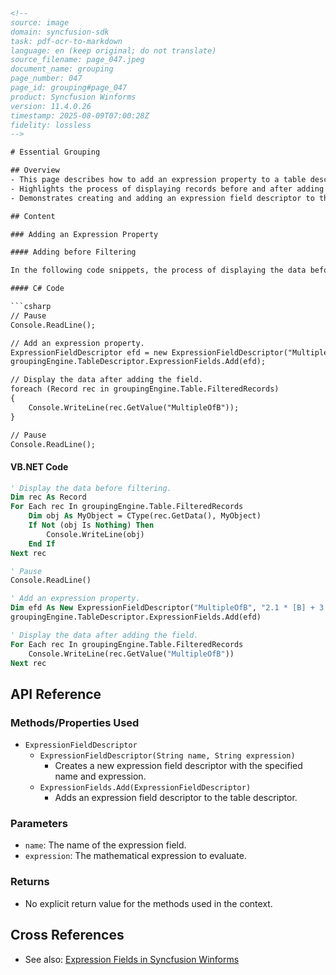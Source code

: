 ```html
<!-- 
source: image
domain: syncfusion-sdk
task: pdf-ocr-to-markdown
language: en (keep original; do not translate)
source_filename: page_047.jpeg
document_name: grouping
page_number: 047
page_id: grouping#page_047
product: Syncfusion Winforms
version: 11.4.0.26
timestamp: 2025-08-09T07:00:28Z
fidelity: lossless
-->

# Essential Grouping

## Overview
- This page describes how to add an expression property to a table descriptor using C# and VB.NET in the context of Syncfusion Winforms.
- Highlights the process of displaying records before and after adding an expression property.
- Demonstrates creating and adding an expression field descriptor to the `ExpressionFields` collection of the table descriptor.

## Content

### Adding an Expression Property

#### Adding before Filtering

In the following code snippets, the process of displaying the data before filtering, adding an expression property, and then displaying the data after adding the field is outlined.

#### C# Code

```csharp
// Pause
Console.ReadLine();

// Add an expression property.
ExpressionFieldDescriptor efd = new ExpressionFieldDescriptor("MultipleOfB", "2.1 * [B] + 3.2");
groupingEngine.TableDescriptor.ExpressionFields.Add(efd);

// Display the data after adding the field.
foreach (Record rec in groupingEngine.Table.FilteredRecords)
{
    Console.WriteLine(rec.GetValue("MultipleOfB"));
}

// Pause
Console.ReadLine();
```

#### VB.NET Code

```vb
' Display the data before filtering.
Dim rec As Record
For Each rec In groupingEngine.Table.FilteredRecords
    Dim obj As MyObject = CType(rec.GetData(), MyObject)
    If Not (obj Is Nothing) Then
        Console.WriteLine(obj)
    End If
Next rec

' Pause
Console.ReadLine()

' Add an expression property.
Dim efd As New ExpressionFieldDescriptor("MultipleOfB", "2.1 * [B] + 3.2")
groupingEngine.TableDescriptor.ExpressionFields.Add(efd)

' Display the data after adding the field.
For Each rec In groupingEngine.Table.FilteredRecords
    Console.WriteLine(rec.GetValue("MultipleOfB"))
Next rec
```

## API Reference

### Methods/Properties Used

- `ExpressionFieldDescriptor`
  - `ExpressionFieldDescriptor(String name, String expression)`
    - Creates a new expression field descriptor with the specified name and expression.
  - `ExpressionFields.Add(ExpressionFieldDescriptor)`
    - Adds an expression field descriptor to the table descriptor.

### Parameters

- `name`: The name of the expression field.
- `expression`: The mathematical expression to evaluate.

### Returns

- No explicit return value for the methods used in the context.

## Cross References

- See also: [Expression Fields in Syncfusion Winforms](#expression-fields-in-syncfusion-winforms)

<!-- tags: [Syncfusion, Winforms, ExpressionFieldDescriptor, TableDescriptor, Grouping, Version: 11.4.0.26] keywords: [ExpressionFieldDescriptor, TableDescriptor, Filtering, Winforms, C#, VB.NET] -->
```